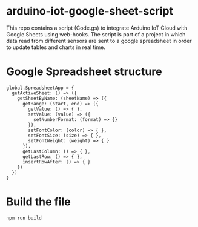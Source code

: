 # arduino-iot-google-sheet-script
This repo contains a script (Code.gs) to integrate Arduino IoT Cloud with Google Sheets using web-hooks. 
The script is part of a project in which data read from different sensors are sent to a google spreadsheet in order to 
update tables and charts in real time.

# Google Spreadsheet structure
```
global.SpreadsheetApp = {
  getActiveSheet: () => ({
    getSheetByName: (sheetName) => ({
      getRange: (start, end) => ({
        getValue: () => { },
        setValue: (value) => ({
          setNumberFormat: (format) => {}
        }),
        setFontColor: (color) => { },
        setFontSize: (size) => { },
        setFontWeight: (weight) => { }
      }),
      getLastColumn: () => { },
      getLastRow: () => { },
      insertRowAfter: () => { }
    })
  })
}
```

# Build the file
`npm run build`
